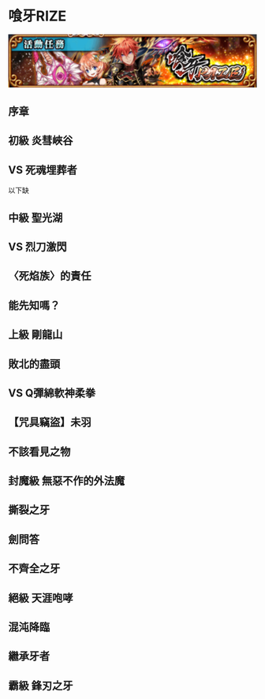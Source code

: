 # 喰牙RIZE

![](../.gitbook/assets/can-ya-rize.banner.png)

## 序章

## 初級 炎彗峽谷

## VS 死魂埋葬者

以下缺

## 中級 聖光湖

## VS 烈刀激閃

## 〈死焰族〉的責任

## 能先知嗎？

## 上級 剛龍山

## 敗北的盡頭

## VS Q彈綿軟神柔拳

## 【咒具竊盜】未羽

## 不該看見之物

## 封魔級 無惡不作的外法魔

## 撕裂之牙

## 劍問答

## 不齊全之牙

## 絕級 天涯咆哮

## 混沌降臨

## 繼承牙者

## 霸級 鋒刃之牙

